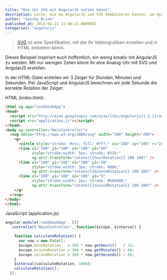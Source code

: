 ```yaml
---
title: "Wie ihr SVG mit AngularJS nutzen könnt"
description: Lerne, wie du AngularJS und SVG kombinieren kannst, um dynamische Grafiken zu erzeugen.
author: "Sascha Brink"
published_at: 2014-02-21 11:48:13.000000Z
categories: "angularjs"
---
```


> [SVG](http://en.wikipedia.org/wiki/Scalable_Vector_Graphics) ist eine Spezifikation, mit der ihr Vektorgrafiken erstellen und in HTML einbetten könnt.

Dieses Beispiel inspiriert euch hoffentlich, ein wenig kreativ mit AngularJS zu werden. Mit nur wenigen Zeilen könnt ihr eine Analog-Uhr mit SVG und AngularJS erstellen.

In der HTML-Datei erstellen wir 3 Zeiger für Stunden, Minuten und Sekunden. Per JavaScript und AngularJS berechnen wir jede Sekunde die korrekte Rotation der Zeiger.

HTML (index.html):

```html
<html ng-app="cookbookApp">
<head>
  <script src="http://ajax.googleapis.com/ajax/libs/angularjs/1.2.13/angular.js"></script>
  <script src="application.js"></script>
</head>
<body ng-controller="MainController">
  <svg xmlns="http://www.w3.org/2000/svg" width="200" height="200">
    <g>
      <circle style="stroke: #ccc; fill: #fff;" cx="100" cy="100" r="100"/>
      <line x1="100" y1="100" x2="100" y2="50"
            style="stroke-width: 5px; stroke: #333;"
            ng-attr-transform="rotate({{hourRotation}} 100 100)" />
      <line x1="100" y1="100" x2="100" y2="20"
            style="stroke-width: 3px; stroke: #888;"
            ng-attr-transform="rotate({{minuteRotation}} 100 100)" />
      <line x1="100" y1="100" x2="100" y2="5"
            style="stroke-width: 2px; stroke: #bb0000;"
            ng-attr-transform="rotate({{secondRotation}} 100 100)" />
    </g>
  </svg>
</body>
</html>
```


JavaScript (application.js):

```javascript
angular.module('cookbookApp', [])
  .controller('MainController', function($scope, $interval) {

    function calculateRotation() {
      var now = new Date();
      $scope.hourRotation   = 360 * now.getHours()   / 12;
      $scope.minuteRotation = 360 * now.getMinutes() / 60;
      $scope.secondRotation = 360 * now.getSeconds() / 60;
    }
    $interval(calculateRotation, 1000);
    calculateRotation();
  });
```
